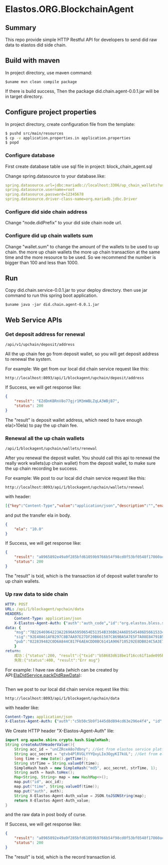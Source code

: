 Elastos.ORG.BlockchainAgent
==============

## Summary

This repo provide simple HTTP Restful API for developers to send did raw data to elastos did side chain.

## Build with maven

In project directory, use maven command:
```Shell
$uname mvn clean compile package
```
If there is build success, Then the package did.chain.agent-0.0.1.jar will be in target directory.

## Configure project properties
In project directory, create configuration file from the template:

```bash
$ pushd src/main/resources
$ cp -v application.properties.in application.properties
$ popd
```

### Configure database
First create database table use sql file in project: block_chain_agent.sql

Change spring.datasource to your database.like:
```yaml
spring.datasource.url=jdbc:mariadb://localhost:3306/up_chain_wallets?useUnicode=true&characterEncoding=UTF-8&useSSL=false
spring.datasource.username=root
spring.datasource.password=12345678
spring.datasource.driver-class-name=org.mariadb.jdbc.Driver
```

### Configure did side chain address
Change "node.didPrefix" to your did side chain node url.

### Configure did up chain wallets sum 
Change "wallet.sum" to change the amount of the wallets to be used to up chain. 
the more up chain wallets the more up chain transaction at the same time and the more resource to be used.
So we recommend the number is bigger than 100 and less than 1000.

## Run

Copy did.chain.service-0.0.1.jar to your deploy directory.
then use jar command to run this spring boot application.

```shell
$uname java -jar did.chain.agent-0.0.1.jar
```
## Web Service APIs

### Get deposit address for renewal
```url
/api/v1/upchain/deposit/address
```
All the up chain fee go from deposit wallet, so you will get deposit address to renewal the system.

For example:
We get from our local did chain service request like this:
```url
http://localhost:8093/api/1/blockagent/upchain/deposit/address
```
If Success, we will get response like:
```json
{
    "result": "EZdDnKBRnV8o77gjr1M3mWBLZqLA3WBjB7",
    "status": 200
}
```
The "result" is deposit wallet address, which need to have enough ela(>10ela) to pay the up chain fee. 

### Renewal all the up chain wallets
```url
/api/1/blockagent/upchain/wallets/renewal
```
After you renewal the deposit wallet. You should call this api to renewal the really work wallets(up chain wallet) from the deposit wallet,
to make sure the up chain recording be success.  

For example:
We post to our local did chain service request like this:
```url
http://localhost:8093/api/1/blockagent/upchain/wallets/renewal
```
with header: 
```json
[{"key":"Content-Type","value":"application/json","description":"","enabled":true}]
```
and put the transfer ela in body.
```json
{
    "ela": "10.0"
}
```
If Success, we will get response like:
```json
{
    "result": "a8965892e49a9f285bfd61059b9766b54f98cd0f53bf0548f17860acc9a71964",
    "status": 200
}
```
The "result" is txid, which is the transaction id of deposit wallet transfer to up chain wallets.

### Up raw data to side chain
```yaml
HTTP: POST
URL: /api/1/blockagent/upchain/data
HEADERS:
    Content-Type: application/json
    X-Elastos-Agent-Auth: {"auth":"auth_code","id":"org.elastos.bless.star","time":"system time(long)"}
data: {
    "msg":"7B22646964223A22696A5950654E51354B336B624A6D5545486D566153345439566F5350694634585164222C22646964537461747573223A224E6F726D616C222C2270726F7065727479223A7B226B6579223A226D795F6E6F7465626F6F6B73222C22737461747573223A224E6F726D616C222C2276616C7565223A225B5C2244656C6C5C222C5C224D61635C222C5C225468696E6B7061645C225D227D2C22746167223A224449442050726F7065727479222C2276657273696F6E223A22312E30227D",
    "sig":"92E40A61AFB297C8B7AA97E27DF20B661507C869BA5A7E5F7A08E84791B5100AE4B370E6669F833865223DC2A2D645BECC199CFC31B1A55DA92C0B0E40C09455",
    "pub":"022839482C0D6A844C817F6AEACDD0BC6141A9067105292E8DB024C5A3E78D7C9C"
    }
return:
    成功：{"status":200, "result":{"txid":"b58683d618be1f16cc61f1ade095b2082f9c5e15812dd188de20e7a336d2ae35"}};
    失败:{"status":400, "result":"Err msg"}
```

For example:
I have raw data (which can be created by API:[ElaDidService.packDidRawData](https://did-service-api.readthedocs.io/en/refactor_frontend/did_service_api_guide.html#packdidrawdata)):
```json {"msg":"7B22646964223A22696A5950654E51354B336B624A6D5545486D566153345439566F5350694634585164222C22646964537461747573223A224E6F726D616C222C2270726F7065727479223A7B226B6579223A226D795F6E6F7465626F6F6B73222C22737461747573223A224E6F726D616C222C2276616C7565223A225B5C2244656C6C5C222C5C224D61635C222C5C225468696E6B7061645C225D227D2C22746167223A224449442050726F7065727479222C2276657273696F6E223A22312E30227D","sig":"92E40A61AFB297C8B7AA97E27DF20B661507C869BA5A7E5F7A08E84791B5100AE4B370E6669F833865223DC2A2D645BECC199CFC31B1A55DA92C0B0E40C09455","pub":"022839482C0D6A844C817F6AEACDD0BC6141A9067105292E8DB024C5A3E78D7C9C"}
```
Then we post to our local did chain service request like this:
```url
http://localhost:8093/api/1/blockagent/upchain/data
```
with header like: 
```yaml
Content-Type: application/json
X-Elastos-Agent-Auth: {"auth":"c5b50c5b9f1445d8d894cd63e296e4f4", "id":"unCZRceA8o7dbny", "time":"1551169928000"}
```
We Create HTTP header "X-Elastos-Agent-Auth" lile:
```java
import org.apache.shiro.crypto.hash.SimpleHash;
String createAuthHeaderValue(){
    String acc_id = "unCZRceA8o7dbny"; //Get from elastos service platform access key
    String acc_secret = "qtvb4PlRVGLYYYQxyLIo3OgyKI7kUL"; //Get from elastos service platform access key
    long time = new Date().getTime();
    String strTime = String.valueOf(time);
    SimpleHash hash = new SimpleHash("md5", acc_secret, strTime, 1);
    String auth = hash.toHex();
    Map<String, String> map = new HashMap<>();
    map.put("id", acc_id);
    map.put("time", String.valueOf(time));
    map.put("auth", auth);
    String X-Elastos-Agent-Auth_value = JSON.toJSONString(map);
    return X-Elastos-Agent-Auth_value;
}
```


and the raw data in post body of curse.

If Success, we will get response like:
```json
{
    "result": "a8965892e49a9f285bfd61059b9766b54f98cd0f53bf0548f17860acc9a71964",
    "status": 200
}
```
The "result" is txid, which is the record transaction id.
